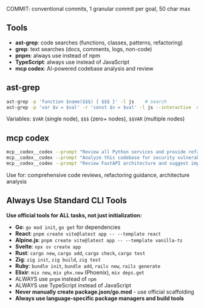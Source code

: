 COMMIT: conventional commits, 1 granular commit per goal, 50 char max

## Tools
- **ast-grep**: code searches (functions, classes, patterns, refactoring)
- **grep**: text searches (docs, comments, logs, non-code)
- **pnpm**: always use instead of npm
- **TypeScript**: always use instead of JavaScript
- **mcp codex**: AI-powered codebase analysis and review

## ast-grep
```bash
ast-grep -p 'function $name($$$) { $$$ }' -l js    # search
ast-grep -p 'var $v = $val' -r 'const $v = $val' -l js --interactive  # replace
```
Variables: `$VAR` (single node), `$$$` (zero+ nodes), `$$VAR` (multiple nodes)

## mcp codex
```bash
mcp__codex__codex --prompt "Review all Python services and provide refactoring instructions"
mcp__codex__codex --prompt "Analyze this codebase for security vulnerabilities and bugs"
mcp__codex__codex --prompt "Review FastAPI architecture and suggest improvements"
```
Use for: comprehensive code reviews, refactoring guidance, architecture analysis

## Always Use Standard CLI Tools
**Use official tools for ALL tasks, not just initialization:**
- **Go**: `go mod init`, `go get` for dependencies
- **React**: `pnpm create vite@latest app -- --template react`
- **Alpine.js**: `pnpm create vite@latest app -- --template vanilla-ts`
- **Svelte**: `npx sv create app`
- **Rust**: `cargo new`, `cargo add`, `cargo check`, `cargo test`
- **Zig**: `zig init`, `zig build`, `zig test`
- **Ruby**: `bundle init`, `bundle add`, `rails new`, `rails generate`
- **Elixir**: `mix new`, `mix phx.new` (Phoenix), `mix deps.get`
- ALWAYS use `pnpm` instead of `npm`
- ALWAYS use TypeScript instead of JavaScript
- **Never manually create package.json/go.mod** - use official scaffolding
- **Always use language-specific package managers and build tools**